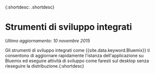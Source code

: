 
{:shortdesc: .shortdesc}

# Strumenti di sviluppo integrati

*Ultimo aggiornamento: 10 novembre 2015*


Gli strumenti di sviluppo integrati come {{site.data.keyword.Bluemix}} ti consentono di aggiornare rapidamente l'istanza dell'applicazione su Bluemix ed eseguire attività di sviluppo come faresti sul desktop senza rieseguire la distribuzione.{:shortdesc}

